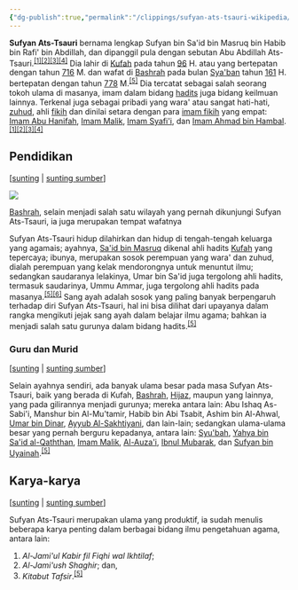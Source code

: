 ```yaml
---
{"dg-publish":true,"permalink":"/clippings/sufyan-ats-tsauri-wikipedia/","title":"Sufyan ats-Tsauri - Wikipedia bahasa Indonesia, ensiklopedia bebas","tags":["clippings"]}
---
```


**Sufyan Ats-Tsauri** bernama lengkap Sufyan bin Sa'id bin Masruq bin Habib bin Rafi' bin Abdillah, dan dipanggil pula dengan sebutan Abu Abdillah Ats-Tsauri.<sup id="cite_ref-Adzahabi_1-0" class="reference"><a href="https://id.wikipedia.org/wiki/#cite_note-Adzahabi-1"><span class="cite-bracket">[</span>1<span class="cite-bracket">]</span></a></sup><sup id="cite_ref-Abu_2-0" class="reference"><a href="https://id.wikipedia.org/wiki/#cite_note-Abu-2"><span class="cite-bracket">[</span>2<span class="cite-bracket">]</span></a></sup><sup id="cite_ref-Al-Barmaki_3-0" class="reference"><a href="https://id.wikipedia.org/wiki/#cite_note-Al-Barmaki-3"><span class="cite-bracket">[</span>3<span class="cite-bracket">]</span></a></sup><sup id="cite_ref-Khalil_4-0" class="reference"><a href="https://id.wikipedia.org/wiki/#cite_note-Khalil-4"><span class="cite-bracket">[</span>4<span class="cite-bracket">]</span></a></sup> Dia lahir di [Kufah](https://id.wikipedia.org/wiki/Kufah "Kufah") pada tahun [96](https://id.wikipedia.org/wiki/96 "96") H. atau yang bertepatan dengan tahun [716](https://id.wikipedia.org/wiki/716 "716") M. dan wafat di [Bashrah](https://id.wikipedia.org/wiki/Bashrah "Bashrah") pada bulan [Sya'ban](https://id.wikipedia.org/wiki/Sya%27ban "Sya'ban") tahun [161](https://id.wikipedia.org/wiki/161 "161") H. bertepatan dengan tahun [778](https://id.wikipedia.org/wiki/778 "778") M.<sup id="cite_ref-Sufyan_5-0" class="reference"><a href="https://id.wikipedia.org/wiki/#cite_note-Sufyan-5"><span class="cite-bracket">[</span>5<span class="cite-bracket">]</span></a></sup> Dia tercatat sebagai salah seorang tokoh ulama di masanya, imam dalam bidang [hadits](https://id.wikipedia.org/wiki/Hadits "Hadits") juga bidang keilmuan lainnya. Terkenal juga sebagai pribadi yang wara' atau sangat hati-hati, [zuhud](https://id.wikipedia.org/wiki/Zuhud "Zuhud"), ahli [fikih](https://id.wikipedia.org/wiki/Fikih "Fikih") dan dinilai setara dengan para [imam fikih](https://id.wikipedia.org/wiki/Fakih "Fakih") yang empat: [Imam Abu Hanifah](https://id.wikipedia.org/wiki/Imam_Abu_Hanifah "Imam Abu Hanifah"), [Imam Malik](https://id.wikipedia.org/wiki/Imam_Malik "Imam Malik"), [Imam Syafi'i](https://id.wikipedia.org/wiki/Imam_Syafi%27i "Imam Syafi'i"), dan [Imam Ahmad bin Hambal](https://id.wikipedia.org/wiki/Imam_Ahmad_bin_Hambal "Imam Ahmad bin Hambal").<sup id="cite_ref-Adzahabi_1-1" class="reference"><a href="https://id.wikipedia.org/wiki/#cite_note-Adzahabi-1"><span class="cite-bracket">[</span>1<span class="cite-bracket">]</span></a></sup><sup id="cite_ref-Abu_2-1" class="reference"><a href="https://id.wikipedia.org/wiki/#cite_note-Abu-2"><span class="cite-bracket">[</span>2<span class="cite-bracket">]</span></a></sup><sup id="cite_ref-Al-Barmaki_3-1" class="reference"><a href="https://id.wikipedia.org/wiki/#cite_note-Al-Barmaki-3"><span class="cite-bracket">[</span>3<span class="cite-bracket">]</span></a></sup><sup id="cite_ref-Khalil_4-1" class="reference"><a href="https://id.wikipedia.org/wiki/#cite_note-Khalil-4"><span class="cite-bracket">[</span>4<span class="cite-bracket">]</span></a></sup>

## Pendidikan

\[[sunting](https://id.wikipedia.org/w/index.php?title=Sufyan_ats-Tsauri&veaction=edit&section=1 "Sunting bagian: Pendidikan") | [sunting sumber](https://id.wikipedia.org/w/index.php?title=Sufyan_ats-Tsauri&action=edit&section=1 "Sunting kode sumber bagian: Pendidikan")\]

![](https://upload.wikimedia.org/wikipedia/commons/thumb/3/34/Basra_location.PNG/300px-Basra_location.PNG)

[Bashrah](https://id.wikipedia.org/wiki/Bashrah "Bashrah"), selain menjadi salah satu wilayah yang pernah dikunjungi Sufyan Ats-Tsauri, ia juga merupakan tempat wafatnya

Sufyan Ats-Tsauri hidup dilahirkan dan hidup di tengah-tengah keluarga yang agamais; ayahnya, [Sa'id bin Masruq](https://ar.wikipedia.org/wiki/%D8%B3%D8%B9%D9%8A%D8%AF_%D8%A8%D9%86_%D9%85%D8%B3%D8%B1%D9%88%D9%82_%D8%A7%D9%84%D8%AB%D9%88%D8%B1%D9%8A "ar:سعيد بن مسروق الثوري") dikenal ahli hadits [Kufah](https://id.wikipedia.org/wiki/Kufah "Kufah") yang tepercaya; ibunya, merupakan sosok perempuan yang wara' dan zuhud, dialah perempuan yang kelak mendorongnya untuk menuntut ilmu; sedangkan saudaranya lelakinya, Umar bin Sa'id juga tergolong ahli hadits, termasuk saudarinya, Ummu Ammar, juga tergolong ahli hadits pada masanya.<sup id="cite_ref-Sufyan_5-1" class="reference"><a href="https://id.wikipedia.org/wiki/#cite_note-Sufyan-5"><span class="cite-bracket">[</span>5<span class="cite-bracket">]</span></a></sup><sup id="cite_ref-Abdul_6-0" class="reference"><a href="https://id.wikipedia.org/wiki/#cite_note-Abdul-6"><span class="cite-bracket">[</span>6<span class="cite-bracket">]</span></a></sup> Sang ayah adalah sosok yang paling banyak berpengaruh terhadap diri Sufyan Ats-Tsauri, hal ini bisa dilihat dari upayanya dalam rangka mengikuti jejak sang ayah dalam belajar ilmu agama; bahkan ia menjadi salah satu gurunya dalam bidang hadits.<sup id="cite_ref-Sufyan_5-2" class="reference"><a href="https://id.wikipedia.org/wiki/#cite_note-Sufyan-5"><span class="cite-bracket">[</span>5<span class="cite-bracket">]</span></a></sup>

### Guru dan Murid

\[[sunting](https://id.wikipedia.org/w/index.php?title=Sufyan_ats-Tsauri&veaction=edit&section=2 "Sunting bagian: Guru dan Murid") | [sunting sumber](https://id.wikipedia.org/w/index.php?title=Sufyan_ats-Tsauri&action=edit&section=2 "Sunting kode sumber bagian: Guru dan Murid")\]

Selain ayahnya sendiri, ada banyak ulama besar pada masa Sufyan Ats-Tsauri, baik yang berada di Kufah, [Bashrah](https://id.wikipedia.org/wiki/Bashrah "Bashrah"), [Hijaz](https://id.wikipedia.org/wiki/Hijaz "Hijaz"), maupun yang lainnya, yang pada gilirannya menjadi gurunya; mereka antara lain: Abu Ishaq As-Sabi'i, Manshur bin Al-Mu'tamir, Habib bin Abi Tsabit, Ashim bin Al-Ahwal, [Umar bin Dinar](https://id.wikipedia.org/wiki/Amr_bin_Dinar "Amr bin Dinar"), [Ayyub Al-Sakhtiyani](https://id.wikipedia.org/wiki/Ayyub_Al-Sakhtiyani "Ayyub Al-Sakhtiyani"), dan lain-lain; sedangkan ulama-ulama besar yang pernah berguru kepadanya, antara lain: [Syu'bah](https://id.wikipedia.org/wiki/Syu%27bah_bin_al-Hajjaj "Syu'bah bin al-Hajjaj"), [Yahya bin Sa'id al-Qaththan](https://id.wikipedia.org/w/index.php?title=Yahya_bin_Sa%27id_al-Qaththan&action=edit&redlink=1 "Yahya bin Sa'id al-Qaththan (halaman belum tersedia)"), [Imam Malik](https://id.wikipedia.org/wiki/Imam_Malik "Imam Malik"), [Al-Auza'i](https://id.wikipedia.org/wiki/Al-Auza%27i "Al-Auza'i"), [Ibnul Mubarak](https://id.wikipedia.org/wiki/Abdullah_ibnul_Mubarak "Abdullah ibnul Mubarak"), dan [Sufyan bin Uyainah](https://id.wikipedia.org/wiki/Sufyan_bin_Uyainah "Sufyan bin Uyainah").<sup id="cite_ref-Sufyan_5-3" class="reference"><a href="https://id.wikipedia.org/wiki/#cite_note-Sufyan-5"><span class="cite-bracket">[</span>5<span class="cite-bracket">]</span></a></sup>

## Karya-karya

\[[sunting](https://id.wikipedia.org/w/index.php?title=Sufyan_ats-Tsauri&veaction=edit&section=3 "Sunting bagian: Karya-karya") | [sunting sumber](https://id.wikipedia.org/w/index.php?title=Sufyan_ats-Tsauri&action=edit&section=3 "Sunting kode sumber bagian: Karya-karya")\]

Sufyan Ats-Tsauri merupakan ulama yang produktif, ia sudah menulis beberapa karya penting dalam berbagai bidang ilmu pengetahuan agama, antara lain:

1. *Al-Jami'ul Kabir fil Fiqhi wal Ikhtilaf*;
2. *Al-Jami'ush Shaghir*; dan,
3. *Kitabut Tafsir*.<sup id="cite_ref-Sufyan_5-4" class="reference"><a href="https://id.wikipedia.org/wiki/#cite_note-Sufyan-5"><span class="cite-bracket">[</span>5<span class="cite-bracket">]</span></a></sup>